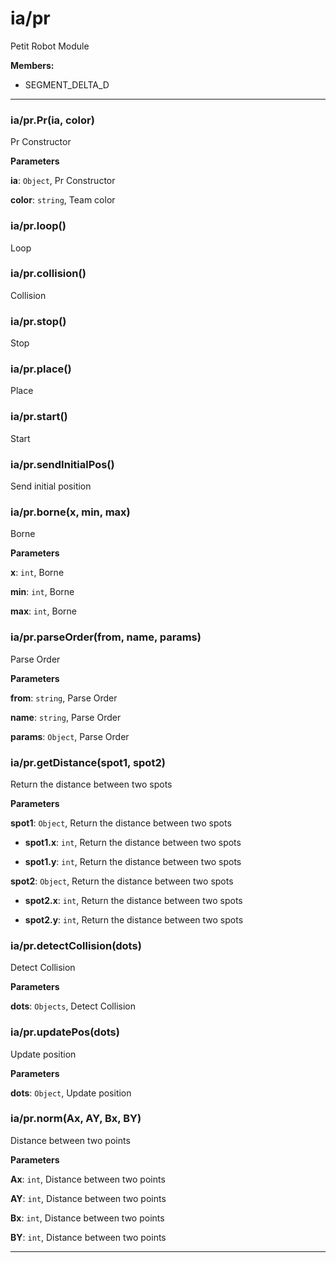# ia&#x2F;pr

Petit Robot Module


**Members:**

+ SEGMENT_DELTA_D

* * *

### ia&#x2F;pr.Pr(ia, color) 

Pr Constructor

**Parameters**

**ia**: `Object`, Pr Constructor

**color**: `string`, Team color



### ia&#x2F;pr.loop() 

Loop



### ia&#x2F;pr.collision() 

Collision



### ia&#x2F;pr.stop() 

Stop



### ia&#x2F;pr.place() 

Place



### ia&#x2F;pr.start() 

Start



### ia&#x2F;pr.sendInitialPos() 

Send initial position



### ia&#x2F;pr.borne(x, min, max) 

Borne

**Parameters**

**x**: `int`, Borne

**min**: `int`, Borne

**max**: `int`, Borne



### ia&#x2F;pr.parseOrder(from, name, params) 

Parse Order

**Parameters**

**from**: `string`, Parse Order

**name**: `string`, Parse Order

**params**: `Object`, Parse Order



### ia&#x2F;pr.getDistance(spot1, spot2) 

Return the distance between two spots

**Parameters**

**spot1**: `Object`, Return the distance between two spots

 - **spot1.x**: `int`, Return the distance between two spots

 - **spot1.y**: `int`, Return the distance between two spots

**spot2**: `Object`, Return the distance between two spots

 - **spot2.x**: `int`, Return the distance between two spots

 - **spot2.y**: `int`, Return the distance between two spots



### ia&#x2F;pr.detectCollision(dots) 

Detect Collision

**Parameters**

**dots**: `Objects`, Detect Collision



### ia&#x2F;pr.updatePos(dots) 

Update position

**Parameters**

**dots**: `Object`, Update position



### ia&#x2F;pr.norm(Ax, AY, Bx, BY) 

Distance between two points

**Parameters**

**Ax**: `int`, Distance between two points

**AY**: `int`, Distance between two points

**Bx**: `int`, Distance between two points

**BY**: `int`, Distance between two points




* * *










